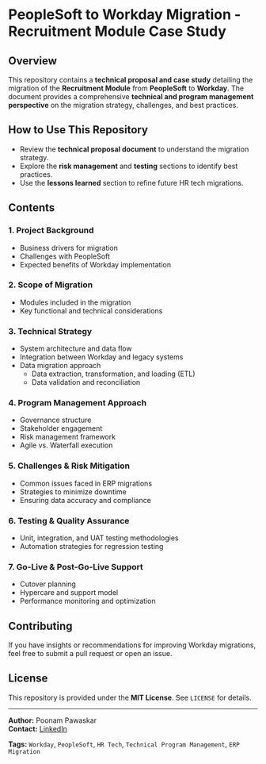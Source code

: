 # PeopleSoft to Workday Migration - Recruitment Module Case Study

## Overview
This repository contains a **technical proposal and case study** detailing the migration of the **Recruitment Module** from **PeopleSoft** to **Workday**. The document provides a comprehensive **technical and program management perspective** on the migration strategy, challenges, and best practices.

## How to Use This Repository
- Review the **technical proposal document** to understand the migration strategy.
- Explore the **risk management** and **testing** sections to identify best practices.
- Use the **lessons learned** section to refine future HR tech migrations.

## Contents

### 1. **Project Background**
- Business drivers for migration
- Challenges with PeopleSoft
- Expected benefits of Workday implementation

### 2. **Scope of Migration**
- Modules included in the migration
- Key functional and technical considerations

### 3. **Technical Strategy**
- System architecture and data flow
- Integration between Workday and legacy systems
- Data migration approach
  - Data extraction, transformation, and loading (ETL)
  - Data validation and reconciliation

### 4. **Program Management Approach**
- Governance structure
- Stakeholder engagement
- Risk management framework
- Agile vs. Waterfall execution

### 5. **Challenges & Risk Mitigation**
- Common issues faced in ERP migrations
- Strategies to minimize downtime
- Ensuring data accuracy and compliance

### 6. **Testing & Quality Assurance**
- Unit, integration, and UAT testing methodologies
- Automation strategies for regression testing

### 7. **Go-Live & Post-Go-Live Support**
- Cutover planning
- Hypercare and support model
- Performance monitoring and optimization

## Contributing
If you have insights or recommendations for improving Workday migrations, feel free to submit a pull request or open an issue.

## License
This repository is provided under the **MIT License**. See `LICENSE` for details.

---
**Author:** Poonam Pawaskar  
**Contact:** [LinkedIn](https://www.linkedin.com/in/ppa808/)

**Tags:** `Workday`, `PeopleSoft`, `HR Tech`, `Technical Program Management`, `ERP Migration`
